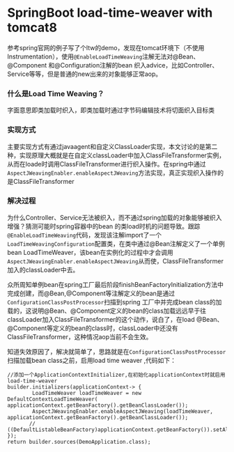 # SpringBoot load-time-weaver with tomcat8

参考spring官网的例子写了个ltw的demo，发现在tomcat环境下（不使用Instrumentation），使用```@EnableLoadTimeWeaving```注解无法对@Bean、@Component 和@Configuration注解的bean 织入advice，比如Controller、Service等等，但是普通的new出来的对象能够正常aop。



### 什么是Load Time Weaving？

字面意思即类加载时织入，即类加载时通过字节码编辑技术将切面织入目标类

### 实现方式

主要实现方式有通过javaagent和自定义ClassLoader实现，本文讨论的是第二种，实现原理大概就是在自定义classLoader中加入ClassFileTransformer实例，从而在loade时调用ClassFileTransformer进行织入操作。在spring中通过```AspectJWeavingEnabler.enableAspectJWeaving```方法实现，真正实现织入操作的是ClassFileTransformer



### 解决过程

为什么Controller、Service无法被织入，而不通过spring加载的对象能够被织入增强？猜测可能时spring容器中的bean 的类load时机的问题导致。跟踪```@EnableLoadTimeWeaving```代码，发现该注解import了一个```LoadTimeWeavingConfiguration```配置类，在类中通过@Bean注解定义了一个单例bean LoadTimeWeaver，该bean在实例化的过程中才会调用```AspectJWeavingEnabler.enableAspectJWeaving```从而使，ClassFileTransformer加入的classLoader中去。

众所周知单例bean在spring工厂最后阶段finishBeanFactoryInitialization方法中完成创建，而@Bean,@Component等注解定义的bean是通过```ConfigurationClassPostProcessor```扫描到spring 工厂中并完成bean class的加载的，这说明@Bean、@Component定义的bean的class加载远远早于往classLoader加入ClassFileTransformer的这个动作，说白了，在load @Bean、@Component等定义的bean的class时，classLoader中还没有ClassFileTransformer，这种情况aop当前不会生效。

知道失效原因了，解决就简单了，思路就是在```ConfigurationClassPostProcessor```扫描加载bean class之前，启用load time weaver ,代码如下：

```
//添加一个ApplicationContextInitializer,在初始化applicationContext时就启用load-time-weaver
builder.initializers(applicationContext-> {
        LoadTimeWeaver loadTimeWeaver = new DefaultContextLoadTimeWeaver( applicationContext.getBeanFactory().getBeanClassLoader());
        AspectJWeavingEnabler.enableAspectJWeaving(loadTimeWeaver,  applicationContext.getBeanFactory().getBeanClassLoader());
       // ((DefaultListableBeanFactory)applicationContext.getBeanFactory()).setAllowEagerClassLoading(false);
});
return builder.sources(DemoApplication.class);
```

  